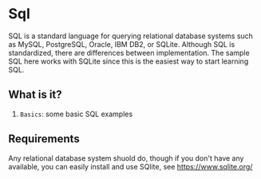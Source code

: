 Sql
===

SQL is a standard language for querying relational database systems such
as MySQL, PostgreSQL, Oracle, IBM DB2, or SQLite.  Although SQL is
standardized, there are differences between implementation.  The sample
SQL here works with SQLite since this is the easiest way to start
learning SQL.

What is it?
-----------
1. `Basics`: some basic SQL examples

Requirements
------------
Any relational database system shuold do, though if you don't have any
available, you can easily install and use SQlite, see
https://www.sqlite.org/
